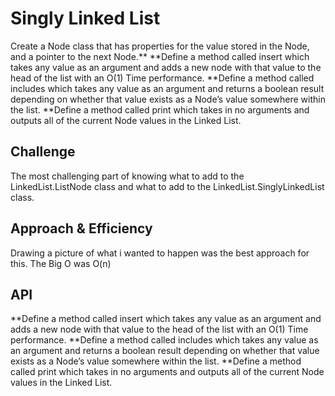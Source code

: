 # Singly Linked List
<!-- Short summary or background information -->
Create a Node class that has properties for the value stored in the Node, and a pointer to the next Node.**
**Define a method called insert which takes any value as an argument and adds a new node with that value to the head of the list with an O(1) Time performance.
**Define a method called includes which takes any value as an argument and returns a boolean result depending on whether that value exists as a Node’s value somewhere within the list.
**Define a method called print which takes in no arguments and outputs all of the current Node values in the Linked List.

## Challenge
<!-- Description of the challenge -->
The most challenging part of knowing what to add to the LinkedList.ListNode class and what to add to the LinkedList.SinglyLinkedList class.

## Approach & Efficiency
<!-- What approach did you take? Why? What is the Big O space/time for this approach? -->
Drawing a picture of what i wanted to happen was the best approach for this. The Big O was O(n)

## API
<!-- Description of each method publicly available to your Linked List -->
**Define a method called insert which takes any value as an argument and adds a new node with that value to the head of the list with an O(1) Time performance.
**Define a method called includes which takes any value as an argument and returns a boolean result depending on whether that value exists as a Node’s value somewhere within the list.
**Define a method called print which takes in no arguments and outputs all of the current Node values in the Linked List.
